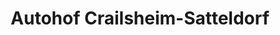 ---
title: "Autohof Crailsheim-Satteldorf"
url: /satteldorf/autohof-crailsheim-satteldorf/
shop: Allgemein
---